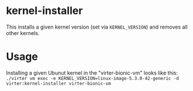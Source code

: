 # kernel-installer
This installs a given kernel version (set via `KERNEL_VERSION`) and removes all other kernels.

# Usage
Installing a given Ubunut kernel in the "virter-bionic-vm" looks like this:
`./virter vm exec -e KERNEL_VERSION=linux-image-5.3.0-42-generic -d virter:kernel-installer virter-bionic-vm`
